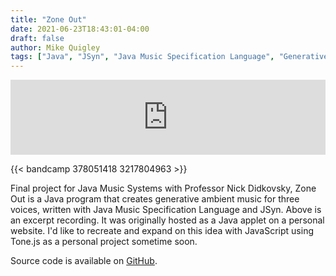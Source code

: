 ```yaml
---
title: "Zone Out"
date: 2021-06-23T18:43:01-04:00
draft: false
author: Mike Quigley
tags: ["Java", "JSyn", "Java Music Specification Language", "Generative Music"]
---
```

<iframe style="border: 0; width: 100%; height: 120px;" src="https://bandcamp.com/EmbeddedPlayer/album=378051418/size=large/bgcol=ffffff/linkcol=0687f5/tracklist=false/artwork=small/track=3217804963/transparent=true/" seamless><a href="https://quig.bandcamp.com/album/okay-alright">okay||alright by mike quigley</a></iframe>

{{< bandcamp 378051418 3217804963 >}}

Final project for Java Music Systems with Professor Nick Didkovsky, Zone Out is a Java program that creates generative ambient music for three voices, written with Java Music Specification Language and JSyn. Above is an excerpt recording. It was originally hosted as a Java applet on a personal website. I'd like to recreate and expand on this idea with JavaScript using Tone.js as a personal project sometime soon.

Source code is available on [GitHub](https://github.com/mdquigley/zone-out).